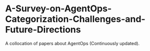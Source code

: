# A-Survey-on-AgentOps-Categorization-Challenges-and-Future-Directions
A collocation of  papers about AgentOps (Continuously updated).

